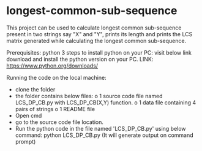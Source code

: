 # longest-common-sub-sequence
This project can be used to calculate longest common sub-sequence present in two strings say "X" and "Y", prints its length and prints the LCS matrix generated while calculating the longest common sub-sequence.

Prerequisites:
python 3
steps to install python on your PC:
visit below link download and install the python version on your PC.
LINK: https://www.python.org/downloads/

Running the code on the local machine:
- clone the folder
- the folder contains below files:
    o 1 source code file named LCS_DP_CB.py with LCS_DP_CB(X,Y) function. 
    o 1 data file containing 4 pairs of strings
    o 1 README file
- Open cmd
- go to the source code file location.
- Run the python code in the file named 'LCS_DP_CB.py' using below command:
      python LCS_DP_CB.py
  (It will generate output on command prompt)

